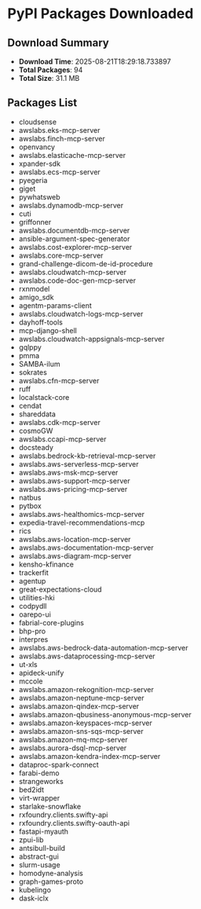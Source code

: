# PyPI Packages Downloaded

## Download Summary
- **Download Time**: 2025-08-21T18:29:18.733897
- **Total Packages**: 94
- **Total Size**: 31.1 MB

## Packages List
- cloudsense
- awslabs.eks-mcp-server
- awslabs.finch-mcp-server
- openvancy
- awslabs.elasticache-mcp-server
- xpander-sdk
- awslabs.ecs-mcp-server
- pyegeria
- giget
- pywhatsweb
- awslabs.dynamodb-mcp-server
- cuti
- griffonner
- awslabs.documentdb-mcp-server
- ansible-argument-spec-generator
- awslabs.cost-explorer-mcp-server
- awslabs.core-mcp-server
- grand-challenge-dicom-de-id-procedure
- awslabs.cloudwatch-mcp-server
- awslabs.code-doc-gen-mcp-server
- rxnmodel
- amigo_sdk
- agentm-params-client
- awslabs.cloudwatch-logs-mcp-server
- dayhoff-tools
- mcp-django-shell
- awslabs.cloudwatch-appsignals-mcp-server
- gqlppy
- pmma
- SAMBA-ilum
- sokrates
- awslabs.cfn-mcp-server
- ruff
- localstack-core
- cendat
- shareddata
- awslabs.cdk-mcp-server
- cosmoGW
- awslabs.ccapi-mcp-server
- docsteady
- awslabs.bedrock-kb-retrieval-mcp-server
- awslabs.aws-serverless-mcp-server
- awslabs.aws-msk-mcp-server
- awslabs.aws-support-mcp-server
- awslabs.aws-pricing-mcp-server
- natbus
- pytbox
- awslabs.aws-healthomics-mcp-server
- expedia-travel-recommendations-mcp
- rics
- awslabs.aws-location-mcp-server
- awslabs.aws-documentation-mcp-server
- awslabs.aws-diagram-mcp-server
- kensho-kfinance
- trackerfit
- agentup
- great-expectations-cloud
- utilities-hki
- codpydll
- oarepo-ui
- fabrial-core-plugins
- bhp-pro
- interpres
- awslabs.aws-bedrock-data-automation-mcp-server
- awslabs.aws-dataprocessing-mcp-server
- ut-xls
- apideck-unify
- mccole
- awslabs.amazon-rekognition-mcp-server
- awslabs.amazon-neptune-mcp-server
- awslabs.amazon-qindex-mcp-server
- awslabs.amazon-qbusiness-anonymous-mcp-server
- awslabs.amazon-keyspaces-mcp-server
- awslabs.amazon-sns-sqs-mcp-server
- awslabs.amazon-mq-mcp-server
- awslabs.aurora-dsql-mcp-server
- awslabs.amazon-kendra-index-mcp-server
- dataproc-spark-connect
- farabi-demo
- strangeworks
- bed2idt
- virt-wrapper
- starlake-snowflake
- rxfoundry.clients.swifty-api
- rxfoundry.clients.swifty-oauth-api
- fastapi-myauth
- zpui-lib
- antsibull-build
- abstract-gui
- slurm-usage
- homodyne-analysis
- graph-games-proto
- kubelingo
- dask-iclx
